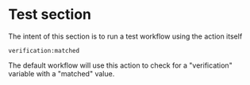 # Test section

The intent of this section is to run a test workflow using the action itself

`verification:matched`

The default workflow will use this action to check for a "verification" variable
with a "matched" value.
